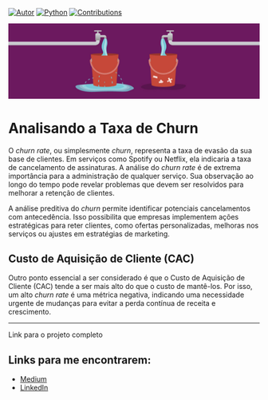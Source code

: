 [![Autor](https://img.shields.io/badge/autor-rhfariasn-red.svg)](https://shields.io/)
[![Python](https://img.shields.io/badge/python-3.7+-blue.svg)](https://shields.io/)
[![Contributions](https://img.shields.io/badge/contributions-bem_vindo-green.svg)](https://shields.io/)

<p align="center">
  <img src="https://raw.githubusercontent.com/raffaelhfarias/churnPrediction/refs/heads/main/imagens/churnrate.jpg" alt="imagem maneira relacionada ao projeto">
</p>

# Analisando a Taxa de Churn

O *churn rate*, ou simplesmente *churn*, representa a taxa de evasão da sua base de clientes. Em serviços como Spotify ou Netflix, ela indicaria a taxa de cancelamento de assinaturas. A análise do *churn rate* é de extrema importância para a administração de qualquer serviço. Sua observação ao longo do tempo pode revelar problemas que devem ser resolvidos para melhorar a retenção de clientes.

A análise preditiva do *churn* permite identificar potenciais cancelamentos com antecedência. Isso possibilita que empresas implementem ações estratégicas para reter clientes, como ofertas personalizadas, melhoras nos serviços ou ajustes em estratégias de marketing.

## Custo de Aquisição de Cliente (CAC)

Outro ponto essencial a ser considerado é que o Custo de Aquisição de Cliente (CAC) tende a ser mais alto do que o custo de mantê-los. Por isso, um alto *churn rate* é uma métrica negativa, indicando uma necessidade urgente de mudanças para evitar a perda contínua de receita e crescimento.

---

Link para o projeto completo

## Links para me encontrarem:
- [Medium](#)
- [LinkedIn](#)
